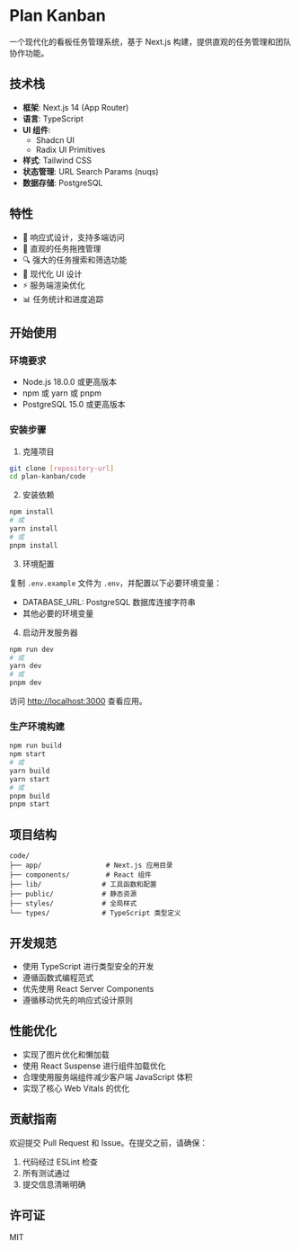 # Plan Kanban

一个现代化的看板任务管理系统，基于 Next.js 构建，提供直观的任务管理和团队协作功能。

## 技术栈

- **框架**: Next.js 14 (App Router)
- **语言**: TypeScript
- **UI 组件**: 
  - Shadcn UI
  - Radix UI Primitives
- **样式**: Tailwind CSS
- **状态管理**: URL Search Params (nuqs)
- **数据存储**: PostgreSQL

## 特性

- 📱 响应式设计，支持多端访问
- 🎯 直观的任务拖拽管理
- 🔍 强大的任务搜索和筛选功能
- 🎨 现代化 UI 设计
- ⚡ 服务端渲染优化
- 📊 任务统计和进度追踪

## 开始使用

### 环境要求

- Node.js 18.0.0 或更高版本
- npm 或 yarn 或 pnpm
- PostgreSQL 15.0 或更高版本

### 安装步骤

1. 克隆项目

```bash
git clone [repository-url]
cd plan-kanban/code
```

2. 安装依赖

```bash
npm install
# 或
yarn install
# 或
pnpm install
```

3. 环境配置

复制 `.env.example` 文件为 `.env`，并配置以下必要环境变量：
- DATABASE_URL: PostgreSQL 数据库连接字符串
- 其他必要的环境变量

4. 启动开发服务器

```bash
npm run dev
# 或
yarn dev
# 或
pnpm dev
```

访问 [http://localhost:3000](http://localhost:3000) 查看应用。

### 生产环境构建

```bash
npm run build
npm start
# 或
yarn build
yarn start
# 或
pnpm build
pnpm start
```

## 项目结构

```
code/
├── app/                # Next.js 应用目录
├── components/         # React 组件
├── lib/               # 工具函数和配置
├── public/            # 静态资源
├── styles/            # 全局样式
└── types/             # TypeScript 类型定义
```

## 开发规范

- 使用 TypeScript 进行类型安全的开发
- 遵循函数式编程范式
- 优先使用 React Server Components
- 遵循移动优先的响应式设计原则

## 性能优化

- 实现了图片优化和懒加载
- 使用 React Suspense 进行组件加载优化
- 合理使用服务端组件减少客户端 JavaScript 体积
- 实现了核心 Web Vitals 的优化

## 贡献指南

欢迎提交 Pull Request 和 Issue。在提交之前，请确保：

1. 代码经过 ESLint 检查
2. 所有测试通过
3. 提交信息清晰明确

## 许可证

MIT 